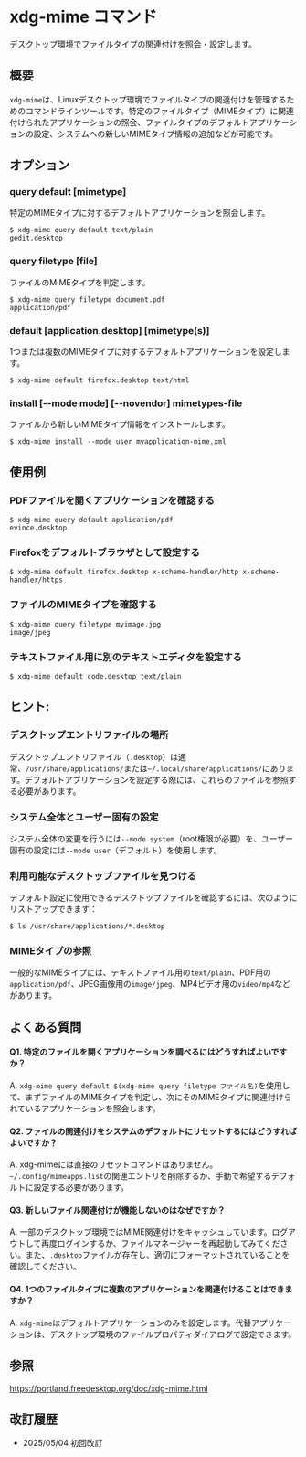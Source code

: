 # xdg-mime コマンド

デスクトップ環境でファイルタイプの関連付けを照会・設定します。

## 概要

`xdg-mime`は、Linuxデスクトップ環境でファイルタイプの関連付けを管理するためのコマンドラインツールです。特定のファイルタイプ（MIMEタイプ）に関連付けられたアプリケーションの照会、ファイルタイプのデフォルトアプリケーションの設定、システムへの新しいMIMEタイプ情報の追加などが可能です。

## オプション

### **query default [mimetype]**

特定のMIMEタイプに対するデフォルトアプリケーションを照会します。

```console
$ xdg-mime query default text/plain
gedit.desktop
```

### **query filetype [file]**

ファイルのMIMEタイプを判定します。

```console
$ xdg-mime query filetype document.pdf
application/pdf
```

### **default [application.desktop] [mimetype(s)]**

1つまたは複数のMIMEタイプに対するデフォルトアプリケーションを設定します。

```console
$ xdg-mime default firefox.desktop text/html
```

### **install [--mode mode] [--novendor] mimetypes-file**

ファイルから新しいMIMEタイプ情報をインストールします。

```console
$ xdg-mime install --mode user myapplication-mime.xml
```

## 使用例

### PDFファイルを開くアプリケーションを確認する

```console
$ xdg-mime query default application/pdf
evince.desktop
```

### Firefoxをデフォルトブラウザとして設定する

```console
$ xdg-mime default firefox.desktop x-scheme-handler/http x-scheme-handler/https
```

### ファイルのMIMEタイプを確認する

```console
$ xdg-mime query filetype myimage.jpg
image/jpeg
```

### テキストファイル用に別のテキストエディタを設定する

```console
$ xdg-mime default code.desktop text/plain
```

## ヒント:

### デスクトップエントリファイルの場所

デスクトップエントリファイル（`.desktop`）は通常、`/usr/share/applications/`または`~/.local/share/applications/`にあります。デフォルトアプリケーションを設定する際には、これらのファイルを参照する必要があります。

### システム全体とユーザー固有の設定

システム全体の変更を行うには`--mode system`（root権限が必要）を、ユーザー固有の設定には`--mode user`（デフォルト）を使用します。

### 利用可能なデスクトップファイルを見つける

デフォルト設定に使用できるデスクトップファイルを確認するには、次のようにリストアップできます：
```console
$ ls /usr/share/applications/*.desktop
```

### MIMEタイプの参照

一般的なMIMEタイプには、テキストファイル用の`text/plain`、PDF用の`application/pdf`、JPEG画像用の`image/jpeg`、MP4ビデオ用の`video/mp4`などがあります。

## よくある質問

#### Q1. 特定のファイルを開くアプリケーションを調べるにはどうすればよいですか？
A. `xdg-mime query default $(xdg-mime query filetype ファイル名)`を使用して、まずファイルのMIMEタイプを判定し、次にそのMIMEタイプに関連付けられているアプリケーションを照会します。

#### Q2. ファイルの関連付けをシステムのデフォルトにリセットするにはどうすればよいですか？
A. xdg-mimeには直接のリセットコマンドはありません。`~/.config/mimeapps.list`の関連エントリを削除するか、手動で希望するデフォルトに設定する必要があります。

#### Q3. 新しいファイル関連付けが機能しないのはなぜですか？
A. 一部のデスクトップ環境ではMIME関連付けをキャッシュしています。ログアウトして再度ログインするか、ファイルマネージャーを再起動してみてください。また、`.desktop`ファイルが存在し、適切にフォーマットされていることを確認してください。

#### Q4. 1つのファイルタイプに複数のアプリケーションを関連付けることはできますか？
A. `xdg-mime`はデフォルトアプリケーションのみを設定します。代替アプリケーションは、デスクトップ環境のファイルプロパティダイアログで設定できます。

## 参照

https://portland.freedesktop.org/doc/xdg-mime.html

## 改訂履歴

- 2025/05/04 初回改訂
